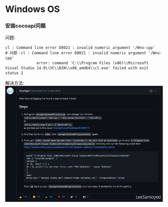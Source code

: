 # Windows OS

### 安装cocoapi问题
问题:
```
cl : Command line error D8021 : invalid numeric argument '/Wno-cpp'
# 问题：cl : Command line error D8021 : invalid numeric argument '/Wno-cpp'
              error: command 'C:\\Program Files (x86)\\Microsoft Visual Studio 14.0\\VC\\BIN\\x86_amd64\\cl.exe' failed with exit status 2
```

解决方法:
![windowsos-cocoapi-vc14](/../assets/images/resources-opinion/operation-system-issue/windowsos-cocoapi-vc14.png)